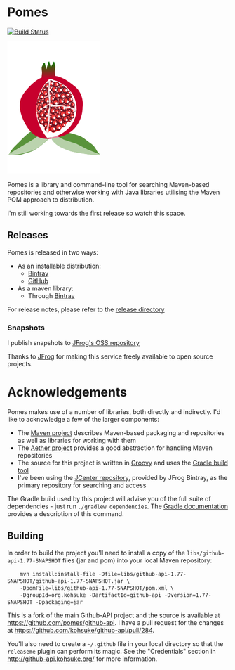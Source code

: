 # Pomes

[![Build Status](https://travis-ci.org/pomes/pomes.svg?branch=master)](https://travis-ci.org/pomes/pomes)

![Pomes logo - a pomegranate](https://github.com/pomes/pomes/blob/master/resources/logo/pomegranate-300px.png)

Pomes is a library and command-line tool for searching Maven-based repositories and otherwise working with
Java libraries utilising the Maven POM approach to distribution.

I'm still working towards the first release so watch this space.

## Releases
Pomes is released in two ways:

* As an installable distribution:
    * [Bintray](https://bintray.com/pomes/Release)
    * [GitHub](https://github.com/pomes/pomes/releases)
* As a maven library:
    * Through [Bintray](https://bintray.com/pomes/pomes)

For release notes, please refer to the [release directory](https://github.com/pomes/pomes/tree/master/release)

### Snapshots
I publish snapshots to [JFrog's OSS repository](https://oss.jfrog.org/webapp/#/artifacts/browse/simple/General/oss-snapshot-local/com/github/pomes)

Thanks to [JFrog](https://www.jfrog.com/) for making this service freely available to open source projects.

# Acknowledgements
Pomes makes use of a number of libraries, both directly and indirectly. I'd like to acknowledge a few of the larger
components:

* The [Maven project](http://maven.apache.org/) describes Maven-based packaging and repositories as well as libraries for working with them
* The [Aether project](http://www.eclipse.org/aether/) provides a good abstraction for handling Maven repositories
* The source for this project is written in [Groovy](http://groovy-lang.org/) and uses the [Gradle build tool](http://gradle.org/)
* I've been using the [JCenter repository](http://jcenter.bintray.com/), provided by JFrog Bintray, as the primary repository for searching and access

The Gradle build used by this project will advise you of the full suite of dependencies -
just run `./gradlew dependencies`. The [Gradle documentation](https://docs.gradle.org/current/userguide/tutorial_gradle_command_line.html#sec:listing_dependencies)
provides a description of this command.

## Building

In order to build the project you'll need to install a copy of the `libs/github-api-1.77-SNAPSHOT` files (jar and pom)
into your local Maven repository:

        mvn install:install-file -Dfile=libs/github-api-1.77-SNAPSHOT/github-api-1.77-SNAPSHOT.jar \
        -DpomFile=libs/github-api-1.77-SNAPSHOT/pom.xml \
        -DgroupId=org.kohsuke -DartifactId=github-api -Dversion=1.77-SNAPSHOT -Dpackaging=jar

This is a fork of the main Github-API project and the source is available at https://github.com/pomes/github-api. 
I have a pull request for the changes at https://github.com/kohsuke/github-api/pull/284.

You'll also need to create a `~/.github` file in your local directory so that the `releaseme` plugin can perform
its magic. See the "Credentials" section in http://github-api.kohsuke.org/ for more information.
